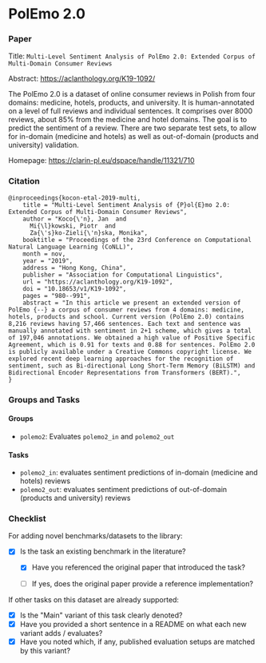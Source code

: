 # PolEmo 2.0

### Paper

Title: `Multi-Level Sentiment Analysis of PolEmo 2.0: Extended Corpus of Multi-Domain Consumer Reviews`

Abstract: https://aclanthology.org/K19-1092/

The PolEmo 2.0 is a dataset of online consumer reviews in Polish from four domains: medicine, hotels, products, and university. It is human-annotated on a level of full reviews and individual sentences. It comprises over 8000 reviews, about 85% from the medicine and hotel domains.
The goal is to predict the sentiment of a review. There are two separate test sets, to allow for in-domain (medicine and hotels) as well as out-of-domain (products and university) validation.

Homepage: https://clarin-pl.eu/dspace/handle/11321/710


### Citation

```
@inproceedings{kocon-etal-2019-multi,
    title = "Multi-Level Sentiment Analysis of {P}ol{E}mo 2.0: Extended Corpus of Multi-Domain Consumer Reviews",
    author = "Koco{\'n}, Jan  and
      Mi{\l}kowski, Piotr  and
      Za{\'s}ko-Zieli{\'n}ska, Monika",
    booktitle = "Proceedings of the 23rd Conference on Computational Natural Language Learning (CoNLL)",
    month = nov,
    year = "2019",
    address = "Hong Kong, China",
    publisher = "Association for Computational Linguistics",
    url = "https://aclanthology.org/K19-1092",
    doi = "10.18653/v1/K19-1092",
    pages = "980--991",
    abstract = "In this article we present an extended version of PolEmo {--} a corpus of consumer reviews from 4 domains: medicine, hotels, products and school. Current version (PolEmo 2.0) contains 8,216 reviews having 57,466 sentences. Each text and sentence was manually annotated with sentiment in 2+1 scheme, which gives a total of 197,046 annotations. We obtained a high value of Positive Specific Agreement, which is 0.91 for texts and 0.88 for sentences. PolEmo 2.0 is publicly available under a Creative Commons copyright license. We explored recent deep learning approaches for the recognition of sentiment, such as Bi-directional Long Short-Term Memory (BiLSTM) and Bidirectional Encoder Representations from Transformers (BERT).",
}
```

### Groups and Tasks

#### Groups

* `polemo2`: Evaluates `polemo2_in` and `polemo2_out`

#### Tasks

* `polemo2_in`: evaluates sentiment predictions of in-domain (medicine and hotels) reviews
* `polemo2_out`: evaluates sentiment predictions of out-of-domain (products and university) reviews

### Checklist

For adding novel benchmarks/datasets to the library:
* [x] Is the task an existing benchmark in the literature?
  * [x] Have you referenced the original paper that introduced the task?
  * [ ] If yes, does the original paper provide a reference implementation?


If other tasks on this dataset are already supported:
* [x] Is the "Main" variant of this task clearly denoted?
* [x] Have you provided a short sentence in a README on what each new variant adds / evaluates?
* [x] Have you noted which, if any, published evaluation setups are matched by this variant?
